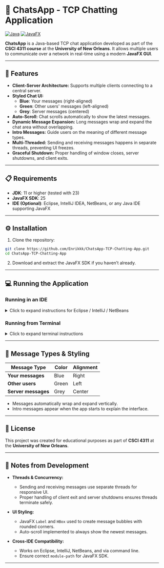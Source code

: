 
# 🎨 ChatsApp - TCP Chatting Application

[![Java](https://img.shields.io/badge/Java-17+-blue.svg)](https://www.oracle.com/java/technologies/javase-downloads.html)
[![JavaFX](https://img.shields.io/badge/JavaFX-25-blueviolet.svg)](https://openjfx.io/)

**ChatsApp** is a Java-based TCP chat application developed as part of the **CSCI 4311 course** at the **University of New Orleans**. It allows multiple users to communicate over a network in real-time using a modern **JavaFX GUI**.

---

## 🚀 Features

- **Client-Server Architecture:** Supports multiple clients connecting to a central server.
- **Styled Chat UI:**  
  - **Blue**: Your messages (right-aligned)  
  - **Green**: Other users' messages (left-aligned)  
  - **Grey**: Server messages (centered)
- **Auto-Scroll:** Chat scrolls automatically to show the latest messages.
- **Dynamic Message Expansion:** Long messages wrap and expand the chat area without overlapping.
- **Intro Messages:** Guide users on the meaning of different message types.
- **Multi-Threaded:** Sending and receiving messages happens in separate threads, preventing UI freezes.
- **Graceful Shutdown:** Proper handling of window closes, server shutdowns, and client exits.

---

## 📋 Requirements

- **JDK**: 11 or higher (tested with 23)  
- **JavaFX SDK**: 25  
- **IDE (Optional)**: Eclipse, IntelliJ IDEA, NetBeans, or any Java IDE supporting JavaFX  

---

## ⚙️ Installation

1. Clone the repository:

```bash
git clone https://github.com/Enrikkk/ChatsApp-TCP-Chatting-App.git
cd ChatsApp-TCP-Chatting-App
````

2. Download and extract the JavaFX SDK if you haven’t already.

---

## 💻 Running the Application

### Running in an IDE

<details>
<summary>Click to expand instructions for Eclipse / IntelliJ / NetBeans</summary>

1. Import the project into your IDE.
2. Set `application.Menu` as the **main class**.
3. Configure the **VM arguments** to include JavaFX:

```text
--module-path /path/to/javafx-sdk-25/lib --add-modules javafx.controls,javafx.fxml
```

4. Run the project. The chat UI should appear.

</details>

### Running from Terminal

<details>
<summary>Click to expand terminal instructions</summary>

1. Compile all Java files:

```bash
javac -d out --module-path /path/to/javafx-sdk-25/lib --add-modules javafx.controls,javafx.fxml $(find . -name "*.java")
```

2. Run the application:

```bash
java --module-path /path/to/javafx-sdk-25/lib --add-modules javafx.controls,javafx.fxml -cp out application.Menu
```

</details>

---

## 💬 Message Types & Styling

| Message Type        | Color | Alignment |
| ------------------- | ----- | --------- |
| **Your messages**   | Blue  | Right     |
| **Other users**     | Green | Left      |
| **Server messages** | Grey  | Center    |

* Messages automatically wrap and expand vertically.
* Intro messages appear when the app starts to explain the interface.

---

## 📜 License

This project was created for educational purposes as part of **CSCI 4311** at the **University of New Orleans**.

---

## 📝 Notes from Development

* **Threads & Concurrency:**

  * Sending and receiving messages use separate threads for responsive UI.
  * Proper handling of client exit and server shutdowns ensures threads terminate safely.

* **UI Styling:**

  * JavaFX `Label` and `HBox` used to create message bubbles with rounded corners.
  * Auto-scroll implemented to always show the newest messages.

* **Cross-IDE Compatibility:**

  * Works on Eclipse, IntelliJ, NetBeans, and via command line.
  * Ensure correct `module-path` for JavaFX SDK.

---

